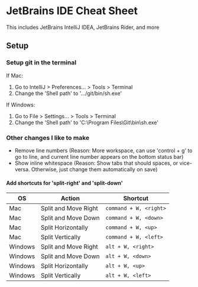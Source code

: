 # JetBrains IDE Cheat Sheet
This includes JetBrains IntelliJ IDEA, JetBrains Rider, and more


## Setup

### Setup git in the terminal
If Mac:
1. Go to IntelliJ > Preferences... > Tools > Terminal
2. Change the 'Shell path' to '.../git/bin/sh.exe'

If Windows:
1. Go to File > Settings... > Tools > Terminal
2. Change the 'Shell path' to 'C:\Program Files\Git\bin\sh.exe'


### Other changes I like to make

- Remove line numbers (Reason: More workspace, can use 'control + g' to go to line, and current line number appears on the bottom status bar)
- Show inline whitespace (Reason: Show tabs that should spaces, or vice-versa. Otherwise, just change them automatically on save)

#### Add shortcuts for 'split-right' and 'split-down'

| OS      | Action                | Shortcut                 |
| ------- | --------------------- | ------------------------ |
| Mac     | Split and Move Right  | `command + W, <right>`   | 
| Mac     | Split and Move Down   | `command + W, <down>`    | 
| Mac     | Split Horizontally    | `command + W, <up>`      | 
| Mac     | Split Vertically      | `command + W, <left>`    |
| Windows | Split and Move Right  | `alt + W, <right>`       | 
| Windows | Split and Move Down   | `alt + W, <down>`        | 
| Windows | Split Horizontally    | `alt + W, <up>`          | 
| Windows | Split Vertically      | `alt + W, <left>`        |
